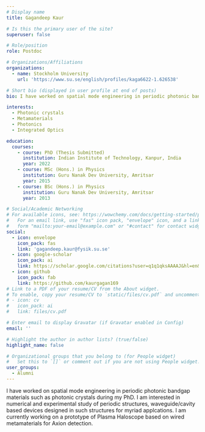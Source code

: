 ```yaml
---
# Display name
title: Gagandeep Kaur

# Is this the primary user of the site?
superuser: false

# Role/position
role: Postdoc

# Organizations/Affiliations
organizations:
  - name: Stockholm University
    url: 'https://www.su.se/english/profiles/kaga6622-1.626538'

# Short bio (displayed in user profile at end of posts)
bio: I have worked on spatial mode engineering in periodic photonic bandgap materials such as photonic crystals during my PhD. I am interested in numerical and experimental study of periodic structures, waveguide/cavity based devices designed in such structures for myriad applcations. I am currently working on a prototype of Plasma Haloscope based on wired metamaterials for Axion detection. 

interests:
  - Photonic crystals
  - Metamaterials
  - Photonics
  - Integrated Optics

education:
  courses:
    - course: PhD (Thesis Submitted)
      institution: Indian Institute of Technology, Kanpur, India
      year: 2022
    - course: MSc (Hons.) in Physics 
      institution: Guru Nanak Dev University, Amritsar 
      year: 2015
    - course: BSc (Hons.) in Physics
      institution: Guru Nanak Dev University, Amritsar 
      year: 2013

# Social/Academic Networking
# For available icons, see: https://wowchemy.com/docs/getting-started/page-builder/#icons
#   For an email link, use "fas" icon pack, "envelope" icon, and a link in the
#   form "mailto:your-email@example.com" or "#contact" for contact widget.
social:
  - icon: envelope
    icon_pack: fas
    link: 'gagandeep.kaur@fysik.su.se'
  - icon: google-scholar
    icon_pack: ai
    link: https://scholar.google.com/citations?user=q1q1qksAAAAJ&hl=en&oi=ao
  - icon: github
    icon_pack: fab
    link: https://github.com/kaurgagan169
# Link to a PDF of your resume/CV from the About widget.
# To enable, copy your resume/CV to `static/files/cv.pdf` and uncomment the lines below.
# - icon: cv
#   icon_pack: ai
#   link: files/cv.pdf

# Enter email to display Gravatar (if Gravatar enabled in Config)
email: ''

# Highlight the author in author lists? (true/false)
highlight_name: false

# Organizational groups that you belong to (for People widget)
#   Set this to `[]` or comment out if you are not using People widget.
user_groups:
  - Alumni
---
```


I have worked on spatial mode engineering in periodic photonic bandgap materials such as photonic crystals during my PhD. I am interested in numerical and experimental study of periodic structures, waveguide/cavity based devices designed in such structures for myriad applcations. I am currently working on a prototype of Plasma Haloscope based on wired metamaterials for Axion detection. 
